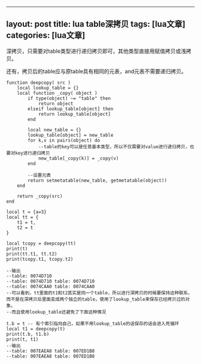 
---
layout: post
title: lua table深拷贝 
tags: [lua文章]
categories: [lua文章]
---
深拷贝，只需要对table类型进行递归拷贝即可，其他类型直接用赋值拷贝或浅拷贝。

还有，拷贝后的table应与原table具有相同的元表，and元表不需要递归拷贝。

    
    
    function deepcopy( src )
    	local lookup_table = {}
    	local function _copy( object )
    		if type(object) ~= "table" then
    			return object
    		elseif lookup_table[object] then
    			return lookup_table[object]
    		end
    
    		local new_table = {}
    		lookup_table[object] = new_table
    		for k,v in pairs(object) do
                --table的key可以是任意基本类型，所以不仅需要对value进行递归拷贝，也要对key进行递归拷贝
    			new_table[_copy(k)] = _copy(v)
    		end
    
            --设置元表
    		return setmetatable(new_table, getmetatable(object))
    	end
    
    	return _copy(src)
    end
    
    local t = {a=3}
    local tt = {
    	t1 = t,
    	t2 = t
    }
    
    local tcopy = deepcopy(tt)
    print(t)
    print(tt.t1, tt.t2)
    print(tcopy.t1, tcopy.t2)
    
    --输出
    --table: 0074D710
    --table: 0074D710 table: 0074D710
    --table: 0074CAA0 table: 0074CAA0
    --可以看到，tt里面的t1和t2其实是同一个table，所以进行深拷贝的时候要保持这种联系，而不是在深拷贝后里面变成两个独立的table，使用了lookup_table来保存已经拷贝过的对象。
    --而且使用lookup_table还避免了下面这种情况
    
    t.b = t -- 有个索引指向自己，如果不用lookup_table的话保存的话会进入死循环
    local t1 = deepcopy(t)
    print(t.b, t1.b)
    print(t, t1)
    --输出
    --table: 007EAEA8 table: 007ED1B8
    --table: 007EAEA8 table: 007ED1B8
    

